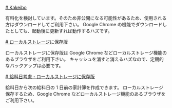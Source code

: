 [# Kakeibo](https://uni928.github.io/Kakeibo/)

有料化を検討しています。そのため非公開になる可能性があるため、使用される方はダウンロードしてご利用下さい。
Google Chrome の機能でダウンロードしたとしても、起動後に更新すれば動作するハズです。

[# ローカルストレージに保存版](https://uni928.github.io/Kakeibo/index2.html)

ローカルストレージに保存版は Google Chrome などローカルストレージ機能のあるブラウザをご利用下さい。
キャッシュを消すと消えるハズなので、定期的なバックアップは必要です。

[# 給料日考慮・ローカルストレージに保存版](https://uni928.github.io/Kakeibo/index3.html)

給料日から次の給料日の 1 日前の家計簿を作成できます。
ローカルストレージ保存するため、Google Chrome などローカルストレージ機能のあるブラウザをご利用下さい。
